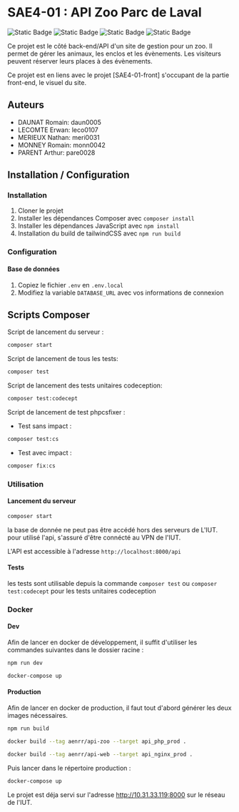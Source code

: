 # SAE4-01 : API Zoo Parc de Laval

![Static Badge](https://img.shields.io/badge/BUT-S4-teal)
![Static Badge](https://img.shields.io/badge/SAE-401api-green)
![Static Badge](https://img.shields.io/badge/Symfony-6.3-blue)
![Static Badge](https://img.shields.io/badge/Status-In_progress-gold)

Ce projet est le côté back-end/API d'un site de gestion pour un zoo. Il permet de gérer les animaux, les enclos et les évènements. Les visiteurs peuvent réserver leurs places à des évènements.

Ce projet est en liens avec le projet [SAE4-01-front] s'occupant de la partie front-end, le visuel du site.
## Auteurs

- DAUNAT Romain: daun0005
- LECOMTE Erwan: leco0107
- MERIEUX Nathan: meri0031
- MONNEY Romain: monn0042
- PARENT Arthur: pare0028

## Installation / Configuration

### Installation

1. Cloner le projet
2. Installer les dépendances Composer avec `composer install`
3. Installer les dépendances JavaScript avec `npm install`
4. Installation du build de tailwindCSS avec `npm run build`

### Configuration

#### Base de données

1. Copiez le fichier `.env` en `.env.local`
2. Modifiez la variable `DATABASE_URL` avec vos informations de connexion


## Scripts Composer
Script de lancement du serveur :

```bash
composer start
```

Script de lancement de tous les tests:

```bash
composer test
```

Script de lancement des tests unitaires codeception:

```bash
composer test:codecept
```

Script de lancement de test phpcsfixer :

- Test sans impact :
```bash
composer test:cs
```
- Test avec impact :
```bash
composer fix:cs
```

### Utilisation

#### Lancement du serveur

```bash
composer start
```
la base de donnée ne peut pas être accédé hors des serveurs de L'IUT.
pour utilisé l'api, s'assuré d'être connécté au VPN de l'IUT.

L'API est accessible à l'adresse `http://localhost:8000/api`

#### Tests

les tests sont utilisable depuis la commande `composer test`
ou `composer test:codecept` pour les tests unitaires codeception

### Docker

#### Dev

Afin de lancer en docker de développement, il suffit d'utiliser les commandes suivantes dans le dossier racine :

```bash
npm run dev
```

```bash
docker-compose up
```

#### Production

Afin de lancer en docker de production, il faut tout d'abord générer les deux images nécessaires.

```bash
npm run build
```

```bash
docker build --tag aenrr/api-zoo --target api_php_prod .
```

```bash
docker build --tag aenrr/api-web --target api_nginx_prod .
```

Puis lancer dans le répertoire production :

```bash
docker-compose up
```

Le projet est déja servi sur l'adresse http://10.31.33.119:8000 sur le réseau de l'IUT.
